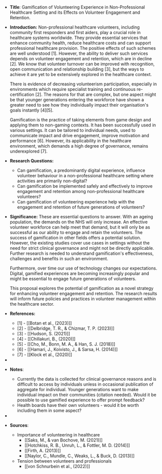 - **Title**: Gamification of Volunteering Experience in Non-Professional Healthcare Setting and its Effects on Volunteer Engagement and Retention.
- **Introduction:**
  Non-professional healthcare volunteers, including community first responders and first aiders, play a crucial role in healthcare systems worldwide. They provide essential services that enhance community health, reduce healthcare costs and can support professional healthcare provision. The positive effects of such schemes are well understood [1]. However, the ability to deliver such services depends on volunteer engagement and retention, which are in decline [2]. We know that volunteer turnover can be improved with recognition, open communication and relationship building [3], but the ways to achieve it are yet to be extensively explored in the healthcare context.
  
  There is evidence of decreasing volunteerism participation, especially in environments which require specialist training and continuous re-certification [2]. The reasons for that are complex, but one aspect might be that younger generations entering the workforce have shown a greater need to see how they individually impact their organisation's goals instantly [4][5].
  
  Gamification is the practice of taking elements from game design and applying them to non-gaming contexts. It has been successfully used in various settings. It can be tailored to individual needs, used to communicate impact and drive engagement, improve motivation and performance [6]. However, its applicability in the healthcare environment, which demands a high degree of governance, remains underexplored [7].
- **Research Questions:**
	- Can gamification, a predominantly digital experience, influence volunteer behaviour in a non-professional healthcare setting where activities are primarily non-digital?
	- Can gamification be implemented safely and effectively to improve engagement and retention among non-professional healthcare volunteers?
	- Can gamification of volunteering experience help with the engagement and retention of future generations of volunteers?
- **Significance:**
  These are essential questions to answer. With an ageing population, the demands on the NHS will only increase. An effective volunteer workforce can help meet that demand, but it will only be as successful as our ability to engage and retain the volunteers. The success of gamification in other fields offers a potential solution. However, the existing studies cover use cases in settings without the need for strict clinical governance and might not be directly applicable. Further research is needed to understand gamification's effectiveness, challenges and benefits in such an environment.
  
  Furthermore, over time our use of technology changes our expectations. Digital, gamified experiences are becoming increasingly popular and might be essential to engage future generations of volunteers.
  
  This proposal explores the potential of gamification as a novel strategy for enhancing volunteer engagement and retention. The research results will inform future policies and practices in volunteer management within the healthcare sector.
- **References:**
	- [1] - [[Botan et al., (2023)]]
	- [2] - [[Delbridge, T. R., & Chizmar, T. P. (2023)]]
	- [3] - [[Hudson, S. (2021)]]
	- [4] - [[Chillakuri, B., (2020)]]
	- [5] - [[Cho, M., Bonn, M. A., & Han, S. J. (2018)]]
	- [6] - [[Hamari, J., Koivisto, J., & Sarsa, H. (2014)]]
	- [7] - [[Klock et al., (2020)]]
-
- **Notes**:
	- Currently the data is collected for clinical governance reasons and is difficult to access by individuals unless in occasional publication of aggregate for individual. Younger generations want to make individual impact on their communities (citation needed). Would it be possible to use gamified experience to offer prompt feedback?
	- Health boards have their own volunteers - would it be worth including them in some aspect?
-
- **Sources**:
	- Importance of volunteering in healthcare
		- [[Saks, M., & van Bochove, M. (2021)]]
		- [[Hotchkiss, R. B., Unruh, L., & Fottler, M. D. (2014)]]
		- [[Firth, A. (2013)]]
		- [[Naylor, C., Mundle, C., Weaks, L., & Buck, D. (2013)]]
	- Tension between volunteers and professionals
		- [[von Schnurbein et al., (2022)]]